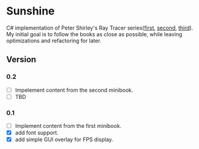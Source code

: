 # Sunshine

C# implementation of Peter Shirley's Ray Tracer series([first](https://www.amazon.com/Ray-Tracing-Weekend-Minibooks-Book-ebook/dp/B01B5AODD8), [second](https://www.amazon.com/gp/product/B01CO7PQ8C), [third](https://www.amazon.com/gp/product/B01DN58P8C)).
My initial goal is to follow the books as close as possible, while leaving optimizations and refactoring for later.

## Version

### 0.2

* [ ] Impelement content from the second minibook.
* [ ] TBD

### 0.1

* [ ] Implement content from the first minibook.
* [X] add font support.
* [X] add simple GUI overlay for FPS display.
